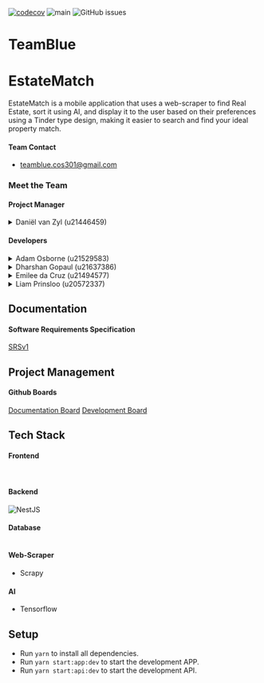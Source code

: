 [![codecov](https://codecov.io/gh/COS301-SE-2023/EstateMatch/branch/main/graph/badge.svg?token=M20C3A1SU1)](https://codecov.io/gh/COS301-SE-2023/EstateMatch)
![main](https://github.com/COS301-SE-2023/EstateMatch/actions/workflows/CI.yml/badge.svg?branch=main)
![GitHub issues](https://img.shields.io/github/issues/COS301-SE-2023/EstateMatch)

#  TeamBlue
# EstateMatch
EstateMatch is a mobile application that uses a web-scraper to find Real Estate, sort it using
AI, and display it to the user based on their preferences using a Tinder type design, making
it easier to search and find your ideal property match.

#### Team Contact
- teamblue.cos301@gmail.com

### Meet the Team
#### Project Manager
<details><summary>Daniël van Zyl (u21446459)</summary><br>
<p>
Daniël is a BSC Computer Science student with a special interest in AI and security. He also likes maths and doesn't mind spending time solving more complex problems. He has experience working with C++, Java, JavaScript, nodeJS, Angular and Ionic, Python and TypeScript. He is a hard worker and is always willing to walk the extra mile to master any given task. Although he prefers working on the backend, he finds working on front ends refreshing. He can find group work challenging but is always happy to have team members to assist when needed.
</p>
<a href="https://github.com/dvz02" target="_blank">
  <img src="https://img.shields.io/badge/github-%23121011.svg?style=for-the-badge&logo=github&logoColor=white"/>
</a> 
<a href="https://www.linkedin.com/in/daniel-van-zyl-49b982207/">
    <img alt="ion" src="https://img.shields.io/badge/LinkedIn-0077B5?style=for-the-badge&logo=linkedin&logoColor=white" />
</a><br>
</details>


#### Developers
<details><summary>Adam Osborne (u21529583)</summary><br>
<p>
Adam is a BSC Computer Science student. He finds that he easily fits into groups and works well with others. He puts a lot of effort into anything he does. He has worked with Java, C++ and Python. He is proficient in either language and finds that backend is his strong suit. He has worked with Ionic and Angular but spent more time improving his backend skills. He is a quick learner and picks up new technologies quite quickly.
</p>
<a href="https://github.com/AdamOsb" target="_blank">
  <img src="https://img.shields.io/badge/github-%23121011.svg?style=for-the-badge&logo=github&logoColor=white"/>
</a> 
<a href="https://www.linkedin.com/in/adam-osborne-3b4754272">
    <img alt="ion" src="https://img.shields.io/badge/LinkedIn-0077B5?style=for-the-badge&logo=linkedin&logoColor=white" />
</a><br>
</details>

<details><summary>Dharshan Gopaul (u21637386)</summary><br>
<p>
Dharshan is a BSC Information and Knowledge Systems student with a Data Science background. He likes to work in groups since he knows that there is always someone to help and there is always someone that can help him. He has worked in Java, SQL,  C++ and Python. His strong suit is working with database queries, dealing with backend code and creating designs for the frontend. He is still learning how to successfully integrate frontend with backend. His knowledge about frontend frameworks is not as great as his backend skills.  Although this is the case, he enjoys learning new technologies and is committed to master the technologies required.
</p>
<a href="https://github.com/FuryOfD" target="_blank">
  <img src="https://img.shields.io/badge/github-%23121011.svg?style=for-the-badge&logo=github&logoColor=white"/>
</a> 
<a href="https://www.linkedin.com/in/dharshan-gopaul-1b9044273/">
    <img alt="ion" src="https://img.shields.io/badge/LinkedIn-0077B5?style=for-the-badge&logo=linkedin&logoColor=white" />
</a><br>
</details>

<details><summary>Emilee da Cruz (u21494577)</summary><br>
<p>
Emilee is a BSc Information and Knowledge systems student doing the IT and Enterprises electives, therefore she also learns business management along with computer science. She enjoys working in groups because she is a social person. She gets along well with other people and finds that in group projects you learn a lot from the people you’re working with as well. She has worked with C++, Java and has done a bit of Python. This year she is taking a multimedia module and has learned that she really enjoys the design and front-end aspect of projects. She is looking forward to learning a lot in regards to integrating frontend and backend, using ionic and angular. She enjoys challenges and is always willing to try and learn new things. She also has some experience with handling databases and writing queries due to other past projects. 
</p>
<a href="https://github.com/emileepeyton" target="_blank">
  <img src="https://img.shields.io/badge/github-%23121011.svg?style=for-the-badge&logo=github&logoColor=white"/>
</a> 
<a href="https://www.linkedin.com/in/emilee-da-cruz-31b763272">
    <img alt="ion" src="https://img.shields.io/badge/LinkedIn-0077B5?style=for-the-badge&logo=linkedin&logoColor=white" />
</a><br>
</details>

<details><summary>Liam Prinsloo (u20572337)</summary><br>
<p>
Liam is a BSc Computer Science student. All the way through he loved doing the backend and he found that he was not very skilled in frontend. He has found a love for frontend after taking a Multimedia module this year. He is proficient  in C++, Python and Java. He has some experience with Ionic and Angular. He is interested in angular, therefore he is busy with an extra online course. He loves new challenges and to learn new technologies.
</p>
<a href="https://github.com/Liam-Prinsloo" target="_blank">
  <img src="https://img.shields.io/badge/github-%23121011.svg?style=for-the-badge&logo=github&logoColor=white"/>
</a> 
<a href="https://www.linkedin.com/in/liam-prinsloo-560632265/">
    <img alt="ion" src="https://img.shields.io/badge/LinkedIn-0077B5?style=for-the-badge&logo=linkedin&logoColor=white" />
</a><br>
</details>

## Documentation
#### Software Requirements Specification
<a href="https://docs.google.com/document/d/1IPPo0ORLdAqlDpaK2BRLdt88pe27UXzoNSb_TqKFMJ8/edit#heading=h.y9ikcpqx8cfk">SRSv1</a>

## Project Management
#### Github Boards
<a href="https://github.com/orgs/COS301-SE-2023/projects/31">Documentation Board</a>
<a href="https://github.com/orgs/COS301-SE-2023/projects/40/views/1">Development Board</a>


## Tech Stack

#### Frontend
<div>
<img alt="" src="https://img.shields.io/badge/Angular-DD0031?style=for-the-badge&logo=angular&logoColor=white">
<img alt="" src="https://img.shields.io/badge/Ionic-3880FF?style=for-the-badge&logo=ionic&logoColor=white">
</div>

#### Backend
<div>
<img alt="NestJS" src="https://img.shields.io/badge/nestjs-e0234e?style=for-the-badge&logo=nestjs&logoColor=white"/>
</div>

#### Database
<div>
<img alt="" src="https://img.shields.io/badge/MongoDB-4EA94B?style=for-the-badge&logo=mongodb&logoColor=white">
</div>

#### Web-Scraper
- Scrapy

#### AI
- Tensorflow

## Setup
- Run `yarn` to install all dependencies.
- Run `yarn start:app:dev` to start the development APP.
- Run `yarn start:api:dev` to start the development API.
